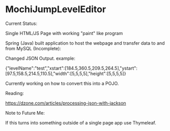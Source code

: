 # MochiJumpLevelEditor

Current Status:

Single HTML/JS Page with working "paint" like program

Spring (Java) built application to host the webpage and transfer data to and from MySQL (Incomplete):

Changed JSON Output. example:

{"levelName":"test","xstart":[184.5,360.5,209.5,264.5],"ystart":[97.5,158.5,214.5,110.5],"width":[5,5,5,5],"height":[5,5,5,5]}

Currently working on how to convert this into a POJO.

Reading:

https://dzone.com/articles/processing-json-with-jackson


Note to Future Me:

If this turns into something outside of a single page app use Thymeleaf.
